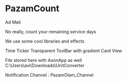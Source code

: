 # PazamCount

Ad Mati 

No really, count your remaining service days

We use some cool libraries and effects 

Time Ticker
Transparent ToolBar with gradient 
Card View


File stored here with AxonApp as well
C:\Users\avi\Downloads\UnitConverter


Notification Channel : PazamOlam_Channel
